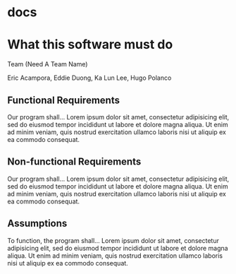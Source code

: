 docs
====
# What this software must do

Team (Need A Team Name)

Eric Acampora, Eddie Duong, Ka Lun Lee, Hugo Polanco

## Functional Requirements
Our program shall...
Lorem ipsum dolor sit amet, consectetur adipisicing elit, sed do eiusmod tempor 
incididunt ut labore et dolore magna aliqua. Ut enim ad minim veniam, 
quis nostrud exercitation ullamco laboris nisi ut aliquip ex ea commodo consequat.

## Non-functional Requirements
Our program shall...
Lorem ipsum dolor sit amet, consectetur adipisicing elit, sed do eiusmod tempor 
incididunt ut labore et dolore magna aliqua. Ut enim ad minim veniam, 
quis nostrud exercitation ullamco laboris nisi ut aliquip ex ea commodo consequat.

## Assumptions
To function, the program shall...
Lorem ipsum dolor sit amet, consectetur adipisicing elit, sed do eiusmod tempor 
incididunt ut labore et dolore magna aliqua. Ut enim ad minim veniam, 
quis nostrud exercitation ullamco laboris nisi ut aliquip ex ea commodo consequat.
